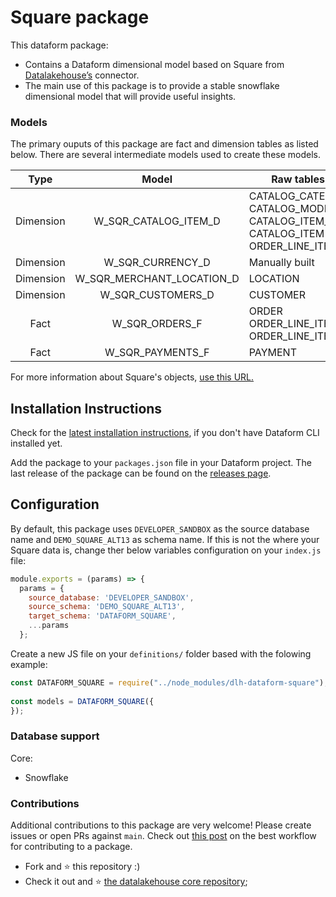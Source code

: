 # Square package

This dataform package:

*   Contains a Dataform dimensional model based on Square from [Datalakehouse’s](https://www.datalakehouse.io/) connector.
*   The main use of this package is to provide a stable snowflake dimensional model that will provide useful insights.
    

### Models

The primary ouputs of this package are fact and dimension tables as listed below. There are several intermediate models used to create these models.

    
|        Type       |        Model       |        Raw tables involved       |
|:----------------:|:----------------:|----------------|
|Dimension| W_SQR_CATALOG_ITEM_D       | CATALOG_CATEGORY<br>CATALOG_MODIFIER<br>CATALOG_ITEM_VARIATION<br>CATALOG_ITEM<br>ORDER_LINE_ITEM<br>|
|Dimension| W_SQR_CURRENCY_D         | Manually built |
|Dimension| W_SQR_MERCHANT_LOCATION_D       | LOCATION |
|Dimension| W_SQR_CUSTOMERS_D      | CUSTOMER|
|Fact| W_SQR_ORDERS_F | ORDER<br>ORDER_LINE_ITEM<br>ORDER_LINE_ITEM_MODIFIER|
|Fact| W_SQR_PAYMENTS_F          | PAYMENT|

For more information about Square's objects, [use this URL.](https://developer.squareup.com/reference)


Installation Instructions
-------------------------

Check for the [latest installation instructions](https://docs.dataform.co/dataform-cli), if you don't have Dataform CLI installed yet.

Add the package to your `packages.json` file in your Dataform project. The last release of the package can be found on the [releases page](https://github.com/datalakehouse/dlh-square-analytics-dataform/releases).



Configuration
-------------

By default, this package uses `DEVELOPER_SANDBOX` as the source database name and `DEMO_SQUARE_ALT13` as schema name. If this is not the where your Square data is, change ther below variables configuration on your `index.js` file:

```javascript
module.exports = (params) => {
  params = {
    source_database: 'DEVELOPER_SANDBOX',
    source_schema: 'DEMO_SQUARE_ALT13',
    target_schema: 'DATAFORM_SQUARE',
    ...params
  };
```

Create a new JS file on your `definitions/` folder based with the folowing example:

```javascript
const DATAFORM_SQUARE = require("../node_modules/dlh-dataform-square");
    
const models = DATAFORM_SQUARE({
});
```

### Database support

Core:

*   Snowflake
    

### Contributions

Additional contributions to this package are very welcome! Please create issues or open PRs against `main`. Check out [this post](https://docs.dataform.co/packages/contribute-to-an-existing-package) on the best workflow for contributing to a package.


*   Fork and :star: this repository :)
*   Check it out and :star: [the datalakehouse core repository](https://github.com/datalakehouse/datalakehouse-core);
